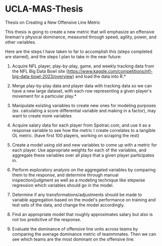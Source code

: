 # UCLA-MAS-Thesis
Thesis on Creating a New Offensive Line Metric

This thesis is going to create a new metric that will emphasize an offensive lineman's physical dominance, measured through speed, agility, power, and other variables.

Here are the steps I have taken to far to accomplish this (steps completed are starred), and the steps I plan to take in the near future:

1. Acquire NFL player, play-by-play, game, and weekly tracking data from the NFL Big Data Bowl site (https://www.kaggle.com/competitions/nfl-big-data-bowl-2023/overview) and load the data into R.*

2. Merge play-by-play data and player data with tracking data so we can have a new large dataset, with each row representing a given player's movement for a particular play.*

3. Manipulate existing variables to create new ones for modeling purposes (ex. calculating a score differential variable and making in a factor), may want to create more variables

4. Acquire salary data for each player from Spotrac.com, and use it as a response variable to see how the metric I create correlates to a tangible OL metric. (have first 100 players, working on scraping the rest)

5. Create a model using old and new variables to come up with a metric for each player. Use appropriate weights for each of the variables, and aggregate these variables over all plays that a given player participates in.

6. Perform exploratory analysis on the aggregated variables by comparing them to the response, and determine through manual inspection/judgment as well as a modeling technique like stepwise regression which variables should go in the model. 

7. Determine if any transformations/adjustments should be made to variable aggregation based on the model's performance on training and test sets of the data, and change the model accordingly. 

8. Find an appropriate model that roughly approximates salary but also is not too predictive of the response.

9. Evaluate the dominance of offensive line units across teams by comparing the average dominance metric of teammmates. Then we can see which teams are the most dominant on the offensive line. 
